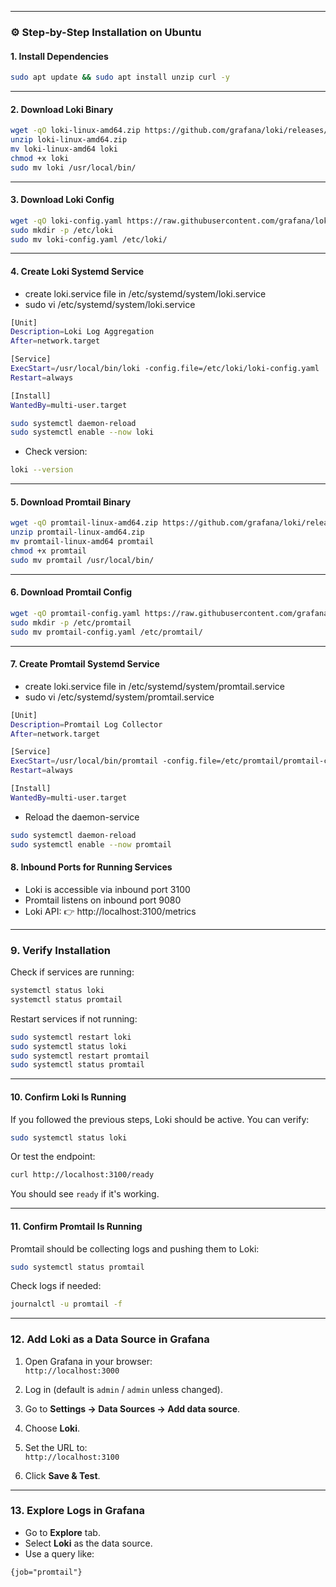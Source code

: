 
---

### ⚙️ Step-by-Step Installation on Ubuntu

#### 1. **Install Dependencies**
```bash
sudo apt update && sudo apt install unzip curl -y
```

---

#### 2. **Download Loki Binary**
```bash
wget -qO loki-linux-amd64.zip https://github.com/grafana/loki/releases/latest/download/loki-linux-amd64.zip
unzip loki-linux-amd64.zip
mv loki-linux-amd64 loki
chmod +x loki
sudo mv loki /usr/local/bin/
```

---

#### 3. **Download Loki Config**
```bash
wget -qO loki-config.yaml https://raw.githubusercontent.com/grafana/loki/main/cmd/loki/loki-local-config.yaml
sudo mkdir -p /etc/loki
sudo mv loki-config.yaml /etc/loki/
```

---

#### 4. **Create Loki Systemd Service**
- create loki.service file in /etc/systemd/system/loki.service <br>
- sudo vi /etc/systemd/system/loki.service <br>
```bash
[Unit]
Description=Loki Log Aggregation
After=network.target

[Service]
ExecStart=/usr/local/bin/loki -config.file=/etc/loki/loki-config.yaml
Restart=always

[Install]
WantedBy=multi-user.target
```

```bash
sudo systemctl daemon-reload
sudo systemctl enable --now loki
```

- Check version:
```sh
loki --version
```
---

#### 5. **Download Promtail Binary**
```bash
wget -qO promtail-linux-amd64.zip https://github.com/grafana/loki/releases/latest/download/promtail-linux-amd64.zip
unzip promtail-linux-amd64.zip
mv promtail-linux-amd64 promtail
chmod +x promtail
sudo mv promtail /usr/local/bin/
```

---

#### 6. **Download Promtail Config**
```bash
wget -qO promtail-config.yaml https://raw.githubusercontent.com/grafana/loki/main/clients/cmd/promtail/promtail-local-config.yaml
sudo mkdir -p /etc/promtail
sudo mv promtail-config.yaml /etc/promtail/
```

---

#### 7. **Create Promtail Systemd Service**
- create loki.service file in /etc/systemd/system/promtail.service  <br>
- sudo vi /etc/systemd/system/promtail.service  <br>
```bash
[Unit]
Description=Promtail Log Collector
After=network.target

[Service]
ExecStart=/usr/local/bin/promtail -config.file=/etc/promtail/promtail-config.yaml
Restart=always

[Install]
WantedBy=multi-user.target
```
- Reload the daemon-service
```sh
sudo systemctl daemon-reload
sudo systemctl enable --now promtail
```

#### 8. **Inbound Ports for Running Services**
- Loki is accessible via inbound port 3100
- Promtail listens on inbound port 9080
- Loki API: 👉 http://localhost:3100/metrics

---

### 9. **Verify Installation**
Check if services are running:
```bash
systemctl status loki
systemctl status promtail
```
Restart services if not running:
```sh
sudo systemctl restart loki
sudo systemctl status loki 
sudo systemctl restart promtail
sudo systemctl status promtail
```
---



####  10. **Confirm Loki Is Running**
If you followed the previous steps, Loki should be active. You can verify:

```bash
sudo systemctl status loki
```

Or test the endpoint:

```bash
curl http://localhost:3100/ready
```

You should see `ready` if it's working.

---

#### 11. **Confirm Promtail Is Running**
Promtail should be collecting logs and pushing them to Loki:

```bash
sudo systemctl status promtail
```

Check logs if needed:

```bash
journalctl -u promtail -f
```

---

###  12. **Add Loki as a Data Source in Grafana**

1. Open Grafana in your browser:  
   `http://localhost:3000`

2. Log in (default is `admin` / `admin` unless changed).

3. Go to **Settings → Data Sources → Add data source**.

4. Choose **Loki**.

5. Set the URL to:  
   `http://localhost:3100`
   

6. Click **Save & Test**.

---

### 13. **Explore Logs in Grafana**

- Go to **Explore** tab.
- Select **Loki** as the data source.
- Use a query like:

```logql
{job="promtail"}
```



